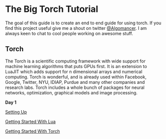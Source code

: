 # The Big Torch Tutorial

The goal of this guide is to create an end to end guide for using torch. If you find this project useful give me a shout on twitter [@Algomancer](https://twitter.com/Algomancer). I am always keen to chat to cool people working on awesome stuff.

## Torch 

The Torch is a scientific computing framework with wide support for machine learning algorithms that puts GPUs first. It is an extension to LuaJIT which adds support for n dimensional arrays and numerical computing. Torch is wonderful, and is already used within Facebook, Google, Twitter, NYU, IDIAP, Purdue and many other companies and research labs. Torch includes a whole bunch of packages for neural networks, optimization, graphical models and image processing. 


**Day 1**

[Setting Up](https://github.com/Algomancer/The-Big-Torch-Tutorial/blob/master/Day-1/0%20-%20Setting%20Up.md)


[Getting Started With Lua](https://github.com/Algomancer/The-Big-Torch-Tutorial/blob/master/Day-1/1%20-%20Getting%20Started%20with%20Lua.md)


[Getting Started With Torch](https://github.com/Algomancer/The-Big-Torch-Tutorial/blob/master/Day-1/2%20-%20Getting%20Started%20With%20Torch.md)

